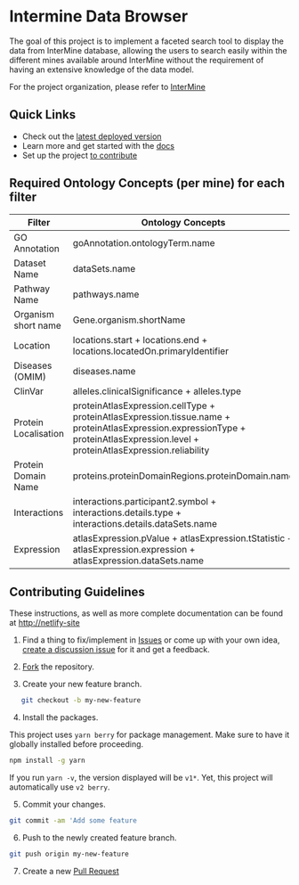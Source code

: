 # Intermine Data Browser

The goal of this project is to implement a faceted search tool to display the data from InterMine
database, allowing the users to search easily within the different mines available around InterMine
without the requirement of having an extensive knowledge of the data model.

For the project organization, please refer to [InterMine](https://github.com/intermine)

## Quick Links

- Check out the [latest deployed version]()
- Learn more and get started with the [docs]()
- Set up the project [to contribute]()

## Required Ontology Concepts (per mine) for each filter

| Filter               | Ontology Concepts                                                                                                                                                                |
| -------------------- | -------------------------------------------------------------------------------------------------------------------------------------------------------------------------------- |
| GO Annotation        | goAnnotation.ontologyTerm.name                                                                                                                                                   |
| Dataset Name         | dataSets.name                                                                                                                                                                    |
| Pathway Name         | pathways.name                                                                                                                                                                    |
| Organism short name  | Gene.organism.shortName                                                                                                                                                          |
| Location             | locations.start + locations.end + locations.locatedOn.primaryIdentifier                                                                                                          |
| Diseases (OMIM)      | diseases.name                                                                                                                                                                    |
| ClinVar              | alleles.clinicalSignificance + alleles.type                                                                                                                                      |
| Protein Localisation | proteinAtlasExpression.cellType + proteinAtlasExpression.tissue.name + proteinAtlasExpression.expressionType + proteinAtlasExpression.level + proteinAtlasExpression.reliability |
| Protein Domain Name  | proteins.proteinDomainRegions.proteinDomain.name                                                                                                                                 |
| Interactions         | interactions.participant2.symbol + interactions.details.type + interactions.details.dataSets.name                                                                                |
| Expression           | atlasExpression.pValue + atlasExpression.tStatistic + atlasExpression.expression + atlasExpression.dataSets.name                                                                 |

## Contributing Guidelines

These instructions, as well as more complete documentation can be found at [http://netlify-site]()

1. Find a thing to fix/implement in [Issues](https://github.com/JM_Mendez/InterMine-Data-Browser-Tool/issues?direction=desc&sort=created&state=open) or come up with your own idea, [create a discussion issue](https://github.com/JM_Mendez/InterMine-Data-Browser-Tool/issues/new) for it and get a feedback.

2. [Fork](https://help.github.com/articles/fork-a-repo) the repository.

3. Create your new feature branch.

```bash
   git checkout -b my-new-feature
```

4. Install the packages.

This project uses `yarn berry` for package management. Make sure to have it globally installed before proceeding.

```bash
npm install -g yarn
```

If you run `yarn -v`, the version displayed will be `v1*`. Yet, this project will automatically use `v2 berry`.

5. Commit your changes.

```bash
git commit -am 'Add some feature
```

6. Push to the newly created feature branch.

```bash
git push origin my-new-feature
```

7. Create a new [Pull Request](https://help.github.com/articles/using-pull-requests)
